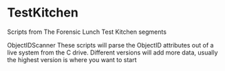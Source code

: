 # TestKitchen
Scripts from The Forensic Lunch Test Kitchen segments

ObjectIDScanner
These scripts will parse the ObjectID attributes out of a live system from the C drive. 
Different versions will add more data, usually the highest version is where you want to start
